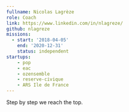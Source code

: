 ```yaml
---
fullname: Nicolas Lagrèze
role: Coach
link: https://www.linkedin.com/in/nlagreze/
github: nlagreze
missions:
  - start: '2018-04-05'
    end: '2020-12-31'
    status: independent
startups:
    - pop
    - eac
    - ozensemble
    - reserve-civique
    - ARS Ile de France
---
```


Step by step we reach the top.
